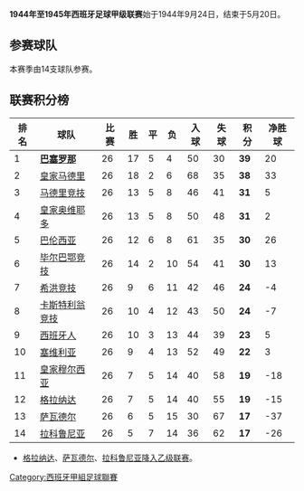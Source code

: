 **1944年至1945年西班牙足球甲级联赛**始于1944年9月24日，结束于5月20日。

## 参赛球队

本赛季由14支球队参赛。

## 联赛积分榜

| 排名 | 球队                                                          | 比赛 | 胜  | 平 | 负  | 入球 | 失球 | 积分     | 净胜球  |
| -- | ----------------------------------------------------------- | -- | -- | - | -- | -- | -- | ------ | ---- |
| 1  | **[巴塞罗那](../Page/巴塞罗那足球俱乐部.md "wikilink")**                 | 26 | 17 | 5 | 4  | 50 | 30 | **39** | 20   |
| 2  | [皇家马德里](https://zh.wikipedia.org/wiki/皇家马德里 "wikilink")     | 26 | 18 | 2 | 6  | 68 | 35 | **38** | 33   |
| 3  | [马德里竞技](https://zh.wikipedia.org/wiki/马德里竞技 "wikilink")     | 26 | 13 | 5 | 8  | 46 | 41 | **31** | 5    |
| 4  | [皇家奥维耶多](../Page/皇家奥维耶多.md "wikilink")                      | 26 | 13 | 5 | 8  | 50 | 48 | **31** | 2    |
| 5  | [巴伦西亚](https://zh.wikipedia.org/wiki/巴伦西亚足球俱乐部 "wikilink")  | 26 | 12 | 6 | 8  | 61 | 35 | **30** | 26   |
| 6  | [毕尔巴鄂竞技](https://zh.wikipedia.org/wiki/毕尔巴鄂竞技 "wikilink")   | 26 | 14 | 2 | 10 | 54 | 41 | **30** | 13   |
| 7  | [希洪竞技](https://zh.wikipedia.org/wiki/希洪竞技 "wikilink")       | 26 | 9  | 6 | 11 | 42 | 46 | **24** | \-4  |
| 8  | [卡斯特利翁竞技](https://zh.wikipedia.org/wiki/卡斯特利翁竞技 "wikilink") | 26 | 10 | 4 | 12 | 43 | 50 | **24** | \-7  |
| 9  | [西班牙人](../Page/西班牙人.md "wikilink")                          | 26 | 10 | 3 | 13 | 44 | 39 | **23** | 5    |
| 10 | [塞维利亚](https://zh.wikipedia.org/wiki/塞维利亚足球俱乐部 "wikilink")  | 26 | 9  | 4 | 13 | 52 | 49 | **22** | 3    |
| 11 | [皇家穆尔西亚](https://zh.wikipedia.org/wiki/皇家穆尔西亚 "wikilink")   | 26 | 7  | 5 | 14 | 40 | 58 | **19** | \-18 |
| 12 | [格拉纳达](https://zh.wikipedia.org/wiki/格拉纳达 "wikilink")       | 26 | 7  | 5 | 14 | 40 | 55 | **19** | \-15 |
| 13 | [萨瓦德尔](../Page/萨瓦德尔.md "wikilink")                          | 26 | 6  | 5 | 15 | 30 | 67 | **17** | \-37 |
| 14 | [拉科鲁尼亚](https://zh.wikipedia.org/wiki/拉科鲁尼亚 "wikilink")     | 26 | 5  | 7 | 14 | 36 | 62 | **17** | \-26 |

  - [格拉纳达](https://zh.wikipedia.org/wiki/格拉纳达 "wikilink")、[萨瓦德尔](../Page/萨瓦德尔.md "wikilink")、[拉科鲁尼亚降入乙级联赛](https://zh.wikipedia.org/wiki/拉科鲁尼亚 "wikilink")。

[Category:西班牙甲組足球聯賽](https://zh.wikipedia.org/wiki/Category:西班牙甲組足球聯賽 "wikilink")